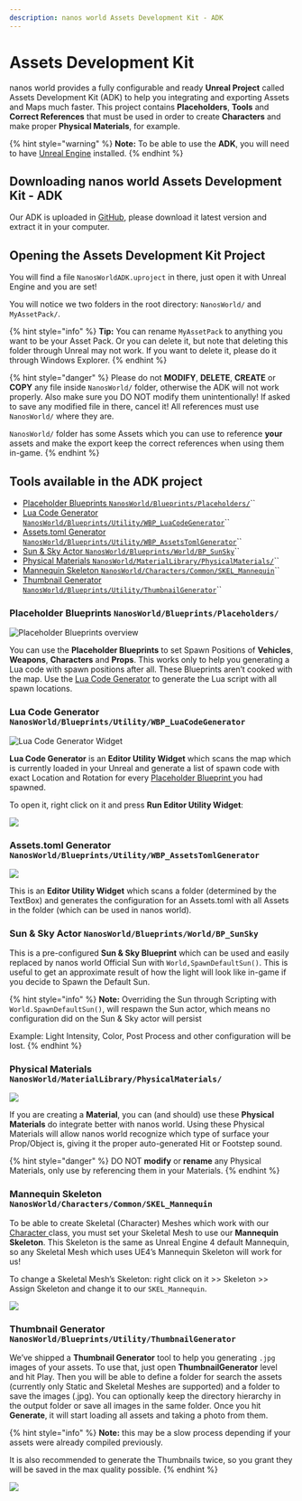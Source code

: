 ```yaml
---
description: nanos world Assets Development Kit - ADK
---
```


# Assets Development Kit

nanos world provides a fully configurable and ready **Unreal Project** called Assets Development Kit \(ADK\) to help you integrating and exporting Assets and Maps much faster. This project contains **Placeholders**, **Tools** and **Correct References** that must be used in order to create **Characters** and make proper **Physical Materials**, for example.

{% hint style="warning" %}
**Note:** To be able to use the **ADK**, you will need to have [Unreal Engine](./#installing-unreal-engine-4) installed.
{% endhint %}

## Downloading nanos world Assets Development Kit - ADK

Our ADK is uploaded in [GitHub](https://github.com/nanos-world/assets-development-kit/releases/latest), please download it latest version and extract it in your computer.

## Opening the Assets Development Kit Project

You will find a file `NanosWorldADK.uproject` in there, just open it with Unreal Engine and you are set!

You will notice we two folders in the root directory: `NanosWorld/` and `MyAssetPack/`.

{% hint style="info" %}
**Tip:** You can rename `MyAssetPack` to anything you want to be your Asset Pack. Or you can delete it, but note that deleting this folder through Unreal may not work. If you want to delete it, please do it through Windows Explorer.
{% endhint %}

{% hint style="danger" %}
Please do not **MODIFY**, **DELETE**, **CREATE** or **COPY** any file inside `NanosWorld/` folder, otherwise the ADK will not work properly. Also make sure you DO NOT modify them unintentionally! If asked to save any modified file in there, cancel it! All references must use `NanosWorld/` where they are.

`NanosWorld/` folder has some Assets which you can use to reference **your** assets and make the export keep the correct references when using them in-game.
{% endhint %}

## Tools available in the ADK project

* [Placeholder Blueprints `NanosWorld/Blueprints/Placeholders/`](adk-assets-development-kit.md#placeholder-blueprints-nanosworld-blueprints-placeholders)\`\`
* [Lua Code Generator `NanosWorld/Blueprints/Utility/WBP_LuaCodeGenerator`](adk-assets-development-kit.md#lua-code-generator-nanosworld-blueprints-utility-wbp_luacodegenerator)\`\`
* [Assets.toml Generator `NanosWorld/Blueprints/Utility/WBP_AssetsTomlGenerator`](adk-assets-development-kit.md#assets-toml-generator-nanosworld-blueprints-utility-wbp_assetstomlgenerator)\`\`
* [Sun & Sky Actor `NanosWorld/Blueprints/World/BP_SunSky`](adk-assets-development-kit.md#sun-and-sky-actor-nanosworld-blueprints-world-bp_sunsky)\`\`
* [Physical Materials `NanosWorld/MaterialLibrary/PhysicalMaterials/`](adk-assets-development-kit.md#physical-materials-nanosworld-materiallibrary-physicalmaterials)\`\`
* [Mannequin Skeleton `NanosWorld/Characters/Common/SKEL_Mannequin`](adk-assets-development-kit.md#mannequin-skeleton-nanosworld-characters-common-skel_mannequin)\`\`
* [Thumbnail Generator `NanosWorld/Blueprints/Utility/ThumbnailGenerator`](adk-assets-development-kit.md#thumbnail-generator-nanosworld-blueprints-utility-thumbnailgenerator)\`\`

### Placeholder Blueprints `NanosWorld/Blueprints/Placeholders/`

![Placeholder Blueprints overview](../../.gitbook/assets/image%20%2819%29.png)

You can use the **Placeholder Blueprints** to set Spawn Positions of **Vehicles**, **Weapons**, **Characters** and **Props**. This works only to help you generating a Lua code with spawn positions after all. These Blueprints aren’t cooked with the map. Use the [Lua Code Generator](adk-assets-development-kit.md#lua-code-generator-nanosworld-blueprints-utility-wbp_luacodegenerator) to generate the Lua script with all spawn locations.

### Lua Code Generator `NanosWorld/Blueprints/Utility/WBP_LuaCodeGenerator`

![Lua Code Generator Widget](../../.gitbook/assets/image%20%2837%29.png)

**Lua Code Generator** is an **Editor Utility Widget** which scans the map which is currently loaded in your Unreal and generate a list of spawn code with exact Location and Rotation for every [Placeholder Blueprint ](adk-assets-development-kit.md#placeholder-blueprints-nanosworld-blueprints-placeholders)you had spawned.

To open it, right click on it and press **Run Editor Utility Widget**:

![](../../.gitbook/assets/image%20%2829%29.png)

### Assets.toml Generator `NanosWorld/Blueprints/Utility/WBP_AssetsTomlGenerator`

![](../../.gitbook/assets/image%20%2820%29.png)

This is an **Editor Utility Widget** which scans a folder \(determined by the TextBox\) and generates the configuration for an Assets.toml with all Assets in the folder \(which can be used in nanos world\).

### Sun & Sky Actor `NanosWorld/Blueprints/World/BP_SunSky`

This is a pre-configured **Sun & Sky Blueprint** which can be used and easily replaced by nanos world Official Sun with `World,SpawnDefaultSun()`. This is useful to get an approximate result of how the light will look like in-game if you decide to Spawn the Default Sun.

{% hint style="info" %}
**Note:** Overriding the Sun through Scripting with `World.SpawnDefaultSun()`, will respawn the Sun actor, which means no configuration did on the Sun & Sky actor will persist

Example: Light Intensity, Color, Post Process and other configuration will be lost.
{% endhint %}

### Physical Materials `NanosWorld/MaterialLibrary/PhysicalMaterials/`

![](../../.gitbook/assets/image%20%2843%29.png)

If you are creating a **Material**, you can \(and should\) use these **Physical Materials** do integrate better with nanos world. Using these Physical Materials will allow nanos world recognize which type of surface your Prop/Object is, giving it the proper auto-generated Hit or Footstep sound.

{% hint style="danger" %}
DO NOT **modify** or **rename** any Physical Materials, only use by referencing them in your Materials.
{% endhint %}

### Mannequin Skeleton `NanosWorld/Characters/Common/SKEL_Mannequin`

To be able to create Skeletal \(Character\) Meshes which work with our [Character ](../../scripting-reference/classes/character.md)class, you must set your Skeletal Mesh to use our **Mannequin Skeleton**. This Skeleton is the same as Unreal Engine 4 default Mannequin, so any Skeletal Mesh which uses UE4’s Mannequin Skeleton will work for us!

To change a Skeletal Mesh’s Skeleton: right click on it &gt;&gt; Skeleton &gt;&gt; Assign Skeleton and change it to our `SKEL_Mannequin`.

![](../../.gitbook/assets/image%20%2830%29.png)

### Thumbnail Generator `NanosWorld/Blueprints/Utility/ThumbnailGenerator`

We’ve shipped a **Thumbnail Generator** tool to help you generating `.jpg` images of your assets. To use that, just open **ThumbnailGenerator** level and hit Play. Then you will be able to define a folder for search the assets \(currently only Static and Skeletal Meshes are supported\) and a folder to save the images \(.jpg\). You can optionally keep the directory hierarchy in the output folder or save all images in the same folder. Once you hit **Generate**, it will start loading all assets and taking a photo from them.

{% hint style="info" %}
**Note:** this may be a slow process depending if your assets were already compiled previously.

It is also recommended to generate the Thumbnails twice, so you grant they will be saved in the max quality possible.
{% endhint %}

![](../../.gitbook/assets/image%20%2836%29%20%281%29%20%281%29.png)


